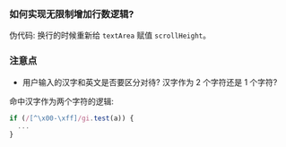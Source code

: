 ### 如何实现无限制增加行数逻辑?

伪代码: 换行的时候重新给 `textArea` 赋值 `scrollHeight`。

### 注意点

* 用户输入的汉字和英文是否要区分对待? 汉字作为 2 个字符还是 1 个字符?

命中汉字作为两个字符的逻辑:

```js
if (/[^\x00-\xff]/gi.test(a)) {
  ...
}
```